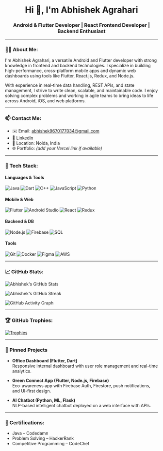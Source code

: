 <h1 align="center">Hi 👋, I'm Abhishek Agrahari</h1>
<h3 align="center">Android & Flutter Developer | React Frontend Developer | Backend Enthusiast</h3>

---

### 🧑‍💻 About Me:

I'm Abhishek Agrahari, a versatile Android and Flutter developer with strong knowledge in frontend and backend technologies. I specialize in building high-performance, cross-platform mobile apps and dynamic web dashboards using tools like Flutter, React.js, Redux, and Node.js.

With experience in real-time data handling, REST APIs, and state management, I strive to write clean, scalable, and maintainable code. I enjoy solving complex problems and working in agile teams to bring ideas to life across Android, iOS, and web platforms.

---

### 📫 Contact Me:

- ✉️ Email: abhishek9670177034@gmail.com  
- 🔗 [LinkedIn](https://www.linkedin.com/in/abhishek-agrahari-5208431a0)  
- 📍 Location: Noida, India  
- 🌐 Portfolio: *(add your Vercel link if available)*  

---

### 🚀 Tech Stack:

#### **Languages & Tools**
![Java](https://img.shields.io/badge/Java-orange?style=flat&logo=java)
![Dart](https://img.shields.io/badge/Dart-0175C2?style=flat&logo=dart)
![C++](https://img.shields.io/badge/C++-00599C?style=flat&logo=cplusplus)
![JavaScript](https://img.shields.io/badge/JavaScript-yellow?style=flat&logo=javascript)
![Python](https://img.shields.io/badge/Python-3776AB?style=flat&logo=python)

#### **Mobile & Web**
![Flutter](https://img.shields.io/badge/Flutter-02569B?style=flat&logo=flutter)
![Android Studio](https://img.shields.io/badge/Android%20Studio-3DDC84?style=flat&logo=android-studio)
![React](https://img.shields.io/badge/React-20232A?style=flat&logo=react)
![Redux](https://img.shields.io/badge/Redux-764ABC?style=flat&logo=redux)

#### **Backend & DB**
![Node.js](https://img.shields.io/badge/Node.js-339933?style=flat&logo=node.js)
![Firebase](https://img.shields.io/badge/Firebase-FFCA28?style=flat&logo=firebase)
![SQL](https://img.shields.io/badge/SQL-4479A1?style=flat&logo=mysql)

#### **Tools**
![Git](https://img.shields.io/badge/Git-F05032?style=flat&logo=git)
![Docker](https://img.shields.io/badge/Docker-2496ED?style=flat&logo=docker)
![Figma](https://img.shields.io/badge/Figma-F24E1E?style=flat&logo=figma)
![AWS](https://img.shields.io/badge/AWS-232F3E?style=flat&logo=amazon-aws)

---

### 📈 GitHub Stats:

![Abhishek's GitHub Stats](https://github-readme-stats.vercel.app/api?username=AbhishekAgrahari22&show_icons=true&theme=github_dark)

![Abhishek's GitHub Streak](https://github-readme-streak-stats.herokuapp.com?user=AbhishekAgrahari22&theme=github-dark)

![GitHub Activity Graph](https://github-readme-activity-graph.vercel.app/graph?username=AbhishekAgrahari22&theme=react-dark)

---

### 🏆 GitHub Trophies:

[![Trophies](https://github-profile-trophy.vercel.app/?username=AbhishekAgrahari22&theme=onedark)](https://github.com/ryo-ma/github-profile-trophy)

---

### 📌 Pinned Projects

- **Office Dashboard (Flutter, Dart)**  
  Responsive internal dashboard with user role management and real-time analytics.

- **Green Connect App (Flutter, Node.js, Firebase)**  
  Eco-awareness app with Firebase Auth, Firestore, push notifications, and UI-first design.

- **AI Chatbot (Python, ML, Flask)**  
  NLP-based intelligent chatbot deployed on a web interface with APIs.

---

### 🧾 Certifications:

- Java – Codedamn  
- Problem Solving – HackerRank  
- Competitive Programming – CodeChef  
